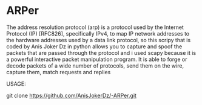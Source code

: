 # ARPer
The address resolution protocol (arp) is a protocol used by the Internet Protocol (IP) [RFC826], specifically IPv4, to map IP network addresses to the hardware addresses used by a data link protocol, so this scripy that is coded by Anis Joker Dz in python allows you to capture and spoof the packets that are passed through the protocol and i used scapy because it is a powerful interactive packet manipulation program. It is able to forge or decode packets of a wide number of protocols, send them on the wire, capture them, match requests and replies


USAGE: 

git clone https://github.com/AnisJokerDz/-ARPer.git

